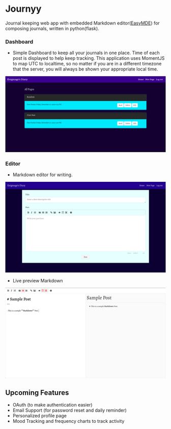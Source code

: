 # Journyy

Journal keeping web app with embedded Markdown editor([EasyMDE](https://github.com/Ionaru/easy-markdown-editor)) for composing journals, written in python(flask).

### Dashboard

- Simple Dashboard to keep all your journals in one place. Time of each post is displayed to help keep tracking. This application uses MomentJS to map UTC to localtime, so no matter if you are in a different timezone that the server, you will always be shown your appropriate local time.


![dash](gitimg/dash.png)

### Editor

- Markdown editor for writing.

![short](gitimg/form.png)

- Live preview Markdown

![live](gitimg/live.png)

## Upcoming Features

* OAuth (to make authentication easier)
* Email Support (for password reset and daily reminder)
* Personalized profile page
* Mood Tracking and frequency charts to track activity

